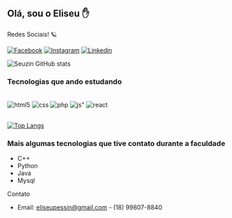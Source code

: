 ## Olá, sou o Eliseu ✋

Redes Sociais! 🪐

[![Facebook](https://img.shields.io/badge/Facebook-1877F2?style=for-the-badge&logo=facebook&logoColor=white)](https://www.facebook.com/eliseu.lima.969952/)
[![Instagram](https://img.shields.io/badge/Instagram-E4405F?style=for-the-badge&logo=instagram&logoColor=white)](https://www.instagram.com/eliseu_pessin/)
[![Linkedin](https://img.shields.io/badge/LinkedIn-0077B5?style=for-the-badge&logo=linkedin&logoColor=white)](https://www.linkedin.com/in/eliseu-pessin-6619a6220/)

![Seuzin GitHub stats](https://github-readme-stats.vercel.app/api?username=Seuzin&show_icons=true&theme=dracula)

### Tecnologias que ando estudando

<div style="display: inline_block"><br/>
  <img align="center" alt="html5" src="https://img.shields.io/badge/HTML-239120?style=for-the-badge&logo=html5&logoColor=white"/>
  <img align="center" alt="css" src="https://img.shields.io/badge/CSS-239120?&style=for-the-badge&logo=css3&logoColor=white"/>
  <img align="center" alt="php" src="https://img.shields.io/badge/PHP-777BB4?style=for-the-badge&logo=php&logoColor=white"/>
  <img align="center" alt=js" src="https://img.shields.io/badge/JavaScript-F7DF1E?style=for-the-badge&logo=javascript&logoColor=black"/>
  <img align="center" alt="react" src="https://img.shields.io/badge/React-20232A?style=for-the-badge&logo=react&logoColor=61DAFB"/>
</div><br/>

[![Top Langs](https://github-readme-stats.vercel.app/api/top-langs/?username=Seuzin&layout=compact)](https://github.com/Seuzin/github-readme-stats)

### Mais algumas tecnologias que tive contato durante a faculdade
- C++
- Python
- Java
- Mysql

Contato

- Email: eliseupessin@gmail.com - (18) 99807-8840
